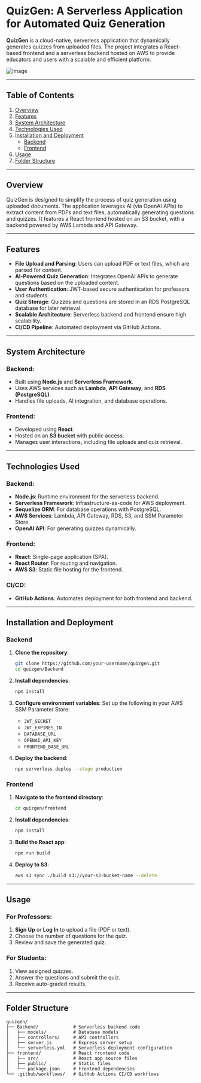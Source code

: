 
# QuizGen: A Serverless Application for Automated Quiz Generation

**QuizGen** is a cloud-native, serverless application that dynamically generates quizzes from uploaded files. The project integrates a React-based frontend and a serverless backend hosted on AWS to provide educators and users with a scalable and efficient platform.

![image](https://github.com/user-attachments/assets/aa901bc2-ada2-434e-92af-a276b77343d2)


---

## Table of Contents

1. [Overview](#overview)
2. [Features](#features)
3. [System Architecture](#system-architecture)
4. [Technologies Used](#technologies-used)
5. [Installation and Deployment](#installation-and-deployment)
   - [Backend](#backend)
   - [Frontend](#frontend)
6. [Usage](#usage)
7. [Folder Structure](#folder-structure)

---

## Overview

QuizGen is designed to simplify the process of quiz generation using uploaded documents. The application leverages AI (via OpenAI APIs) to extract content from PDFs and text files, automatically generating questions and quizzes. It features a React frontend hosted on an S3 bucket, with a backend powered by AWS Lambda and API Gateway.

---

## Features

- **File Upload and Parsing**: Users can upload PDF or text files, which are parsed for content.
- **AI-Powered Quiz Generation**: Integrates OpenAI APIs to generate questions based on the uploaded content.
- **User Authentication**: JWT-based secure authentication for professors and students.
- **Quiz Storage**: Quizzes and questions are stored in an RDS PostgreSQL database for later retrieval.
- **Scalable Architecture**: Serverless backend and frontend ensure high scalability.
- **CI/CD Pipeline**: Automated deployment via GitHub Actions.

---

## System Architecture

### Backend:
- Built using **Node.js** and **Serverless Framework**.
- Uses AWS services such as **Lambda**, **API Gateway**, and **RDS (PostgreSQL)**.
- Handles file uploads, AI integration, and database operations.

### Frontend:
- Developed using **React**.
- Hosted on an **S3 bucket** with public access.
- Manages user interactions, including file uploads and quiz retrieval.

---

## Technologies Used

### Backend:
- **Node.js**: Runtime environment for the serverless backend.
- **Serverless Framework**: Infrastructure-as-code for AWS deployment.
- **Sequelize ORM**: For database operations with PostgreSQL.
- **AWS Services**: Lambda, API Gateway, RDS, S3, and SSM Parameter Store.
- **OpenAI API**: For generating quizzes dynamically.

### Frontend:
- **React**: Single-page application (SPA).
- **React Router**: For routing and navigation.
- **AWS S3**: Static file hosting for the frontend.

### CI/CD:
- **GitHub Actions**: Automates deployment for both frontend and backend.

---

## Installation and Deployment

### Backend

1. **Clone the repository**:
   ```bash
   git clone https://github.com/your-username/quizgen.git
   cd quizgen/Backend
   ```

2. **Install dependencies**:
   ```bash
   npm install
   ```

3. **Configure environment variables**:
   Set up the following in your AWS SSM Parameter Store:
   - `JWT_SECRET`
   - `JWT_EXPIRES_IN`
   - `DATABASE_URL`
   - `OPENAI_API_KEY`
   - `FRONTEND_BASE_URL`

4. **Deploy the backend**:
   ```bash
   npx serverless deploy --stage production
   ```

### Frontend

1. **Navigate to the frontend directory**:
   ```bash
   cd quizgen/frontend
   ```

2. **Install dependencies**:
   ```bash
   npm install
   ```

3. **Build the React app**:
   ```bash
   npm run build
   ```

4. **Deploy to S3**:
   ```bash
   aws s3 sync ./build s3://your-s3-bucket-name --delete
   ```

---

## Usage

### For Professors:
1. **Sign Up** or **Log In** to upload a file (PDF or text).
2. Choose the number of questions for the quiz.
3. Review and save the generated quiz.

### For Students:
1. View assigned quizzes.
2. Answer the questions and submit the quiz.
3. Receive auto-graded results.

---

## Folder Structure

```
quizgen/
├── Backend/             # Serverless backend code
│   ├── models/          # Database models
│   ├── controllers/     # API controllers
│   ├── server.js        # Express server setup
│   └── serverless.yml   # Serverless deployment configuration
├── frontend/            # React frontend code
│   ├── src/             # React app source files
│   ├── public/          # Static files
│   └── package.json     # Frontend dependencies
└── .github/workflows/   # GitHub Actions CI/CD workflows
```
